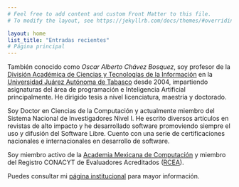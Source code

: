 ```yaml
---
# Feel free to add content and custom Front Matter to this file.
# To modify the layout, see https://jekyllrb.com/docs/themes/#overriding-theme-defaults

layout: home
list_title: "Entradas recientes"
# Página principal
---
```


También conocido como *Oscar Alberto Chávez Bosquez*, soy profesor de la [División Académica de Ciencias y Tecnologías de la Información](https://ujat.mx/dacyti) en la [Universidad Juárez Autónoma de Tabasco](https://ujat.mx) desde 2004, impartiendo asignaturas del área de programación e Inteligencia Artificial principalmente. He dirigido tesis a nivel licenciatura, maestría y doctorado.

Soy Doctor en Ciencias de la Computación y actualmente miembro del Sistema Nacional de Investigadores Nivel I. He escrito diversos artículos en revistas de alto impacto y he desarrollado software promoviendo siempre el uso y difusión del Software Libre. Cuento con una serie de certificaciones nacionales e internacionales en desarrollo de software.

Soy miembro activo de la [Academia Mexicana de Computación](http://amexcomp.mx) y miembro del Registro CONACYT de Evaluadores Acreditados ([RCEA](http://2006-2012.conacyt.gob.mx/CooperacionInetrnacional/Evaluacion_y_Cooperacion_Internacional/SINECyT/Paginas/Registro-CONACYT-de-Evaluadores-Acreditados-(RCEA).aspx)).

Puedes consultar mi [página institucional](https://perfil.ujat.mx/oscar.chavez) para mayor información.

<br>

<!-- He studied a Doctorate in Computer Science and currently is member of the National System of Researchers (CONACYT).
He enjoys programming in Java and Python, applying Artificial intelligence algorithms in real life problems. He is passionate about Software libre, and every software he develops is released under an open licence.
You can check his profile at http://chavezbosquez.github.com -->